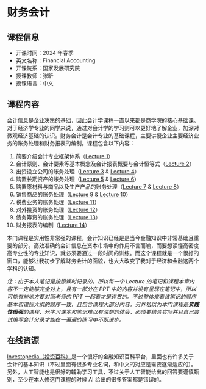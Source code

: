 # 财务会计

## 课程信息

- 开课时间：2024 年春季
- 英文名称：Financial Accounting
- 开课院系：国家发展研究院
- 授课教师：张昕
- 授课语言：中文

## 课程内容

会计信息是企业决策的基础，因此会计学课程一直以来都是商学院的核心基础课。对于经济学专业的同学来说，通过对会计学的学习则可以更好地了解企业，加深对微观经济基础的认识。财务会计是会计专业的基础课程，主要讲授企业主要经济业务的账务处理和财务报表的编制。课程包含以下内容：

1. 简要介绍会计专业框架体系（[Lecture 1](lecture-1.md)）
2. 会计原则、会计要素等基本概念及会计报表概要与会计恒等式（[Lecture 2](lecture-2.md)）
3. 出资设立公司的账务处理（[Lecture 3](lecture-3.md) & [Lecture 4](lecture-4.md)）
4. 购置长期资产的账务处理（[Lecture 5](lecture-5.md) & [Lecture 6](lecture-6.md)）
5. 购置原材料与商品以及生产产品的账务处理（[Lecture 7](lecture-7.md) & [Lecture 8](lecture-8.md)）
6. 销售商品的账务处理（[Lecture 9](lecture-9.md) & [Lecture 10](lecture-10.md)）
7. 税费业务的账务处理（[Lecture 11](lecture-11.md)）
8. 对外投资的账务处理（[Lecture 12](lecture-12.md)）
9. 债务筹资的账务处理（[Lecture 13](lecture-13.md)）
10. 财务报表的编制（[Lecture 14](lecture-14.md)）

本门课程是实用性非常强的课程，会计知识已经是是当今金融知识中非常基础且重要的部分。高效准确的会计信息在资本市场中的作用不言而喻，而要想读懂高密度高专业性的专业知识，就必须要通过一段时间的训练。而这个课程就是一个很好的窗口，能够让我初步了解财务会计的面貌，也大大改变了我对于经济和金融这两个学科的认知。

*注：由于本人笔记是按照课时记录的，所以每一个 Lecture 的笔记和课程本章内容不一定能够完全对上，且有一部分在 PPT 中的内容并没有呈现在笔记中，所以可能有些地方要对照老师的 PPT 一起看才是连贯的。不过整体来看该笔记的顺序基本和课程大纲的顺序一致，且包含课程大部分内容。另外私以为本门课程是**实践性很强**的课程，光学习课本和笔记难以有深刻的体会，必须要结合实际并且自己尝试编写会计分录才能在一遍遍的练习中不断进步。*

## 在线资源

[Investopedia（投资百科）](https://www.investopedia.com/)是一个很好的金融知识百科平台，里面也有许多关于会计的基本知识（不过里面有很多专业名词，和中文的对应是需要逐渐适应的）。另外，人工智能也是很好的辅助学习工具，不过关于人工智能给出的回答要谨慎甄别，至少在本人修这门课程的时候 AI 给出的很多答案都是错误的。

